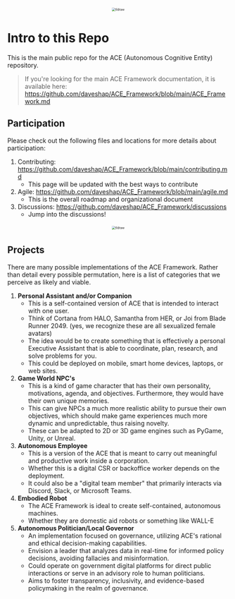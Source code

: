 <div alt style="text-align: center; transform: scale(.5);">
<picture>
<source media="(prefers-color-scheme: dark)" srcset="https://raw.githubusercontent.com/daveshap/ACE_Framework/main/images/banner.jpg" />
<img alt="tldraw" src="https://raw.githubusercontent.com/daveshap/ACE_Framework/main/images/banner.jpg" />
</picture>
</div>

# Intro to this Repo

This is the main public repo for the ACE (Autonomous Cognitive Entity) repository.

> If you're looking for the main ACE Framework documentation, it is available here: https://github.com/daveshap/ACE_Framework/blob/main/ACE_Framework.md

## Participation

Please check out the following files and locations for more details about participation:

1. Contributing: https://github.com/daveshap/ACE_Framework/blob/main/contributing.md
   - This page will be updated with the best ways to contribute
2. Agile: https://github.com/daveshap/ACE_Framework/blob/main/agile.md
   - This is the overall roadmap and organizational document
3. Discussions: https://github.com/daveshap/ACE_Framework/discussions
   - Jump into the discussions! 

<div alt style="text-align: center; transform: scale(.5);">
<picture>
<source media="(prefers-color-scheme: dark)" srcset="https://raw.githubusercontent.com/daveshap/ACE_Framework/main/images/ACE%20Framework%20Overall%20Architecture.png" />
<img alt="tldraw" src="https://raw.githubusercontent.com/daveshap/ACE_Framework/main/images/ACE%20Framework%20Overall%20Architecture.png" />
</picture>
</div>

## Projects

There are many possible implementations of the ACE Framework. Rather than detail every possible permutation, here is a list of categories that we perceive as likely and viable.

1. **Personal Assistant and/or Companion**
   - This is a self-contained version of ACE that is intended to interact with one user. 
   - Think of Cortana from HALO, Samantha from HER, or Joi from Blade Runner 2049. (yes, we recognize these are all sexualized female avatars)
   - The idea would be to create something that is effectively a personal Executive Assistant that is able to coordinate, plan, research, and solve problems for you.
   - This could be deployed on mobile, smart home devices, laptops, or web sites.
2. **Game World NPC's**
   - This is a kind of game character that has their own personality, motivations, agenda, and objectives. Furthermore, they would have their own unique memories.
   - This can give NPCs a much more realistic ability to pursue their own objectives, which should make game experiences much more dynamic and unpredictable, thus raising novelty.
   - These can be adapted to 2D or 3D game engines such as PyGame, Unity, or Unreal.
3. **Autonomous Employee**
   - This is a version of the ACE that is meant to carry out meaningful and productive work inside a corporation.
   - Whether this is a digital CSR or backoffice worker depends on the deployment.
   - It could also be a "digital team member" that primarily interacts via Discord, Slack, or Microsoft Teams.
4. **Embodied Robot**
   - The ACE Framework is ideal to create self-contained, autonomous machines.
   - Whether they are domestic aid robots or something like WALL-E
5. **Autonomous Politician/Local Governor**
   - An implementation focused on governance, utilizing ACE's rational and ethical decision-making capabilities.
   - Envision a leader that analyzes data in real-time for informed policy decisions, avoiding fallacies and misinformation.
   - Could operate on government digital platforms for direct public interactions or serve in an advisory role to human politicians.
   - Aims to foster transparency, inclusivity, and evidence-based policymaking in the realm of governance.
